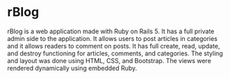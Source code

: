 # rBlog

rBlog is a web application made with Ruby on Rails 5. It has a full private admin side to the application. It allows users to post articles in categories and it allows readers to comment on posts. It has full create, read, update, and destroy functioning for articles, comments, and categories. The styling and layout was done using HTML, CSS, and Bootstrap. The views were rendered dynamically using embedded Ruby. 
